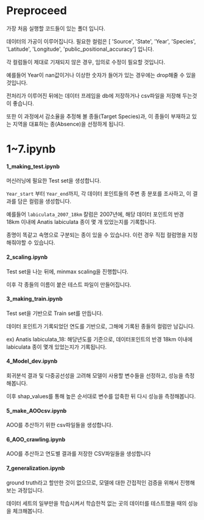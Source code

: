 # Preproceed

가장 처음 실행할 코드들이 있는 폴더 입니다.

데이터의 가공이 이루어집니다. 필요한 컬럼은  [ 'Source', 'State', 'Year', 'Species', 'Latitude', 'Longitude', 'public_positional_accuracy']  입니다.

각 컬럼들이 제대로 기재되지 않은 경우, 임의로 수정이 필요할 것입니다.

예를들어 Year이 nan값이거나 이상한 숫자가 들어가 있는 경우에는 drop해줄 수 있을 것입니다.

전처리가 이루어진 뒤에는 데이터 프레임을 db에 저장하거나 csv파일을 저장해 두는것이 좋습니다.

또한 이 과정에서 감소율을 추정해 볼 종들(Target Species)과, 이 종들이 부재하고 있는 지역을 대표하는 종(Absence)을 선정하게 됩니다.





# 1~7.ipynb

#### 1_making_test.ipynb

머신러닝에 필요한 Test set을 생성합니다.

`Year_start` 부터 `Year_end`까지, 각 데이터 포인트들의 주변 종 분포를 조사하고, 이 결과를 담은 컬럼을 생성합니다. 

예를들어 `labiculata_2007_18km` 칼럼은 2007년에, 해당 데이터 포인트의 반경 18km 이내에 Anatis labiculata 종이 몇 개 있었는지를 기록합니다.

종명이 똑같고 속명으로 구분되는 종이 있을 수 있습니다. 이런 경우 직접 컬럼명을 지정해줘야할 수 있습니다.



#### 2_scaling.ipynb

Test set을  나눈 뒤에, minmax scaling을 진행합니다.

이후 각 종들의 이름이 붙은 테스트 파일이 만들어집니다.



#### 3_making_train.ipynb

Test set을 기반으로 Train set를 만듭니다. 

데이터 포인트가 기록되었던 연도를 기반으로, 그해에 기록된 종들의 컬럼만 남깁니다.

ex) Anatis labiculata_18: 해당년도를 기준으로, 데이터포인트의 반경 18km 이내에 labiculata 종이 몇개 있었는지가 기록됩니다.



#### 4_Model_dev.ipynb

회귀분석 결과 및 다중공선성을 고려해 모델이 사용할 변수들을 선정하고, 성능을 측정해봅니다.

이후 shap_values를 통해 높은 순서대로 변수를 압축한 뒤 다시 성능을 측정해봅니다.



#### 5_make_AOOcsv.ipynb

AOO를 추산하기 위한 csv파일들을 생성합니다.



#### 6_AOO_crawling.ipynb

AOO를 추산하고 연도별 결과를 저장한 CSV파일들을 생성합니다



#### 7_generalization.ipynb

ground truth라고 할만한 것이 없으므로, 모델에 대한 간접적인 검증을 위해서 진행해보는 과정입니다.

데이터 세트의 일부만을 학습시켜서 학습한적 없는 곳의 데이터를 테스트했을 때의 성능을 체크해봅니다.






